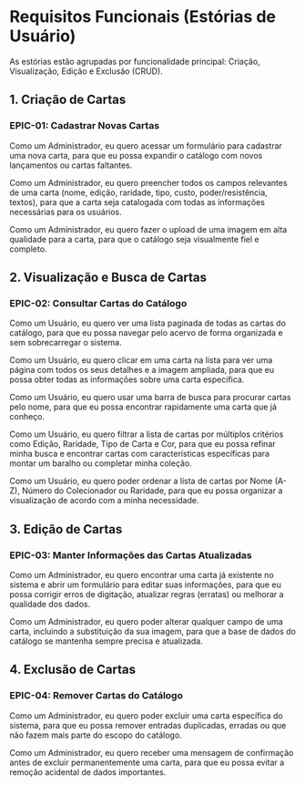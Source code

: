 # Requisitos Funcionais (Estórias de Usuário)
As estórias estão agrupadas por funcionalidade principal: Criação, Visualização, Edição e Exclusão (CRUD).

## 1. Criação de Cartas

### EPIC-01: Cadastrar Novas Cartas

Como um Administrador, eu quero acessar um formulário para cadastrar uma nova carta, para que eu possa expandir o catálogo com novos lançamentos ou cartas faltantes.

Como um Administrador, eu quero preencher todos os campos relevantes de uma carta (nome, edição, raridade, tipo, custo, poder/resistência, textos), para que a carta seja catalogada com todas as informações necessárias para os usuários.

Como um Administrador, eu quero fazer o upload de uma imagem em alta qualidade para a carta, para que o catálogo seja visualmente fiel e completo.

## 2. Visualização e Busca de Cartas
### EPIC-02: Consultar Cartas do Catálogo

Como um Usuário, eu quero ver uma lista paginada de todas as cartas do catálogo, para que eu possa navegar pelo acervo de forma organizada e sem sobrecarregar o sistema.

Como um Usuário, eu quero clicar em uma carta na lista para ver uma página com todos os seus detalhes e a imagem ampliada, para que eu possa obter todas as informações sobre uma carta específica.

Como um Usuário, eu quero usar uma barra de busca para procurar cartas pelo nome, para que eu possa encontrar rapidamente uma carta que já conheço.

Como um Usuário, eu quero filtrar a lista de cartas por múltiplos critérios como Edição, Raridade, Tipo de Carta e Cor, para que eu possa refinar minha busca e encontrar cartas com características específicas para montar um baralho ou completar minha coleção.

Como um Usuário, eu quero poder ordenar a lista de cartas por Nome (A-Z), Número do Colecionador ou Raridade, para que eu possa organizar a visualização de acordo com a minha necessidade.

## 3. Edição de Cartas
### EPIC-03: Manter Informações das Cartas Atualizadas

Como um Administrador, eu quero encontrar uma carta já existente no sistema e abrir um formulário para editar suas informações, para que eu possa corrigir erros de digitação, atualizar regras (erratas) ou melhorar a qualidade dos dados.

Como um Administrador, eu quero poder alterar qualquer campo de uma carta, incluindo a substituição da sua imagem, para que a base de dados do catálogo se mantenha sempre precisa e atualizada.

## 4. Exclusão de Cartas
### EPIC-04: Remover Cartas do Catálogo

Como um Administrador, eu quero poder excluir uma carta específica do sistema, para que eu possa remover entradas duplicadas, erradas ou que não fazem mais parte do escopo do catálogo.

Como um Administrador, eu quero receber uma mensagem de confirmação antes de excluir permanentemente uma carta, para que eu possa evitar a remoção acidental de dados importantes.